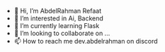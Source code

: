- 👋 Hi, I’m AbdelRahman Refaat
- 👀 I’m interested in Ai, Backend
- 🌱 I’m currently learning Flask
- 💞️ I’m looking to collaborate on ...
- 📫 How to reach me dev.abdelrahman on discord

<!---
rash-abdo/rash-abdo is a ✨ special ✨ repository because its `README.md` (this file) appears on your GitHub profile.
You can click the Preview link to take a look at your changes.
--->
